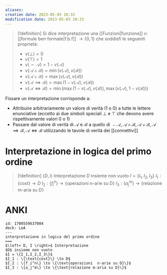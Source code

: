 ```yaml
---
aliases: 
creation date: 2023-05-03 10:33
modification date: 2023-05-03 10:33
---
```


>[!definition]
>Si dice interpretazione una [[Funzioni|funzione]] $v$: [[formule ben formate|f.b.f]] $\to \{ 0,1 \}$ che soddisfi le seguenti proprietà:
> - $v(\perp) = 0$
> - $v(\top) = 1$
> - $v(\sim \mathcal{A}) = 1 - v(\mathcal{A})$
> - $v(\mathcal{A \land B}) = \min(v(\mathcal{A}),v(\mathcal{B}))$
> - $v(\mathcal{A \lor B}) = \max(v(\mathcal{A}), v(\mathcal{B}))$
> - $v(\mathcal{A \implies B}) = \max(1 - v(\mathcal{A}), v(\mathcal{B}))$
> - $v(\mathcal{A \iff B}) = \min(\max(1 - v(\mathcal{A}), v(\mathcal{B})), \max(v(\mathcal{A}), 1 - v(\mathcal{B})))$

Fissare un interpretazione corrisponde a:
- Attribuire arbitrariamente un valore di verità ($1$ o $0$) a tutte le lettere enunciative (eccetto ai due simboli speciali $\perp$ e $\top$ che devono avere rispettivamente valori $0$ o $1$)
- Passare dal valore di verità di $\mathcal{A}$ e $\mathcal{B}$ a quello di $\sim \mathcal{A}, \mathcal{A \land B}, \mathcal{A \lor B}, \mathcal{ A \implies B}, \mathcal{A \iff B}$ utilizzando le tavole di verità dei [[connettivi]]

# Interpretazione in logica del primo ordine
>[!definition]
>$\left< D, I \right>$ Interpretazione
>$D$ insieme non vuoto
>$I = \{I_1,I_2,I_3\}$
>$I_1 : \{\text{cost}\} \to D$
>$I_2 : \{f_i^n\} \to \{\text{operazioni  n-arie su D}\}$
>$I_3 : \{a_j^m\} \to \{\text{relazione m-aria su D}\}$

# ANKI

```anki
id: 1700559637004
deck: LeA
---
interpretazione in logica del primo ordine
===
$\left< D, I \right>$ Interpretazione
$D$ insieme non vuoto
$I = \{I_1,I_2,I_3\}$
$I_1 : \{\text{cost}\} \to D$
$I_2 : \{f_i^n\} \to \{\text{operazioni  n-arie su D}\}$
$I_3 : \{a_j^m\} \to \{\text{relazione m-aria su D}\}$
```
